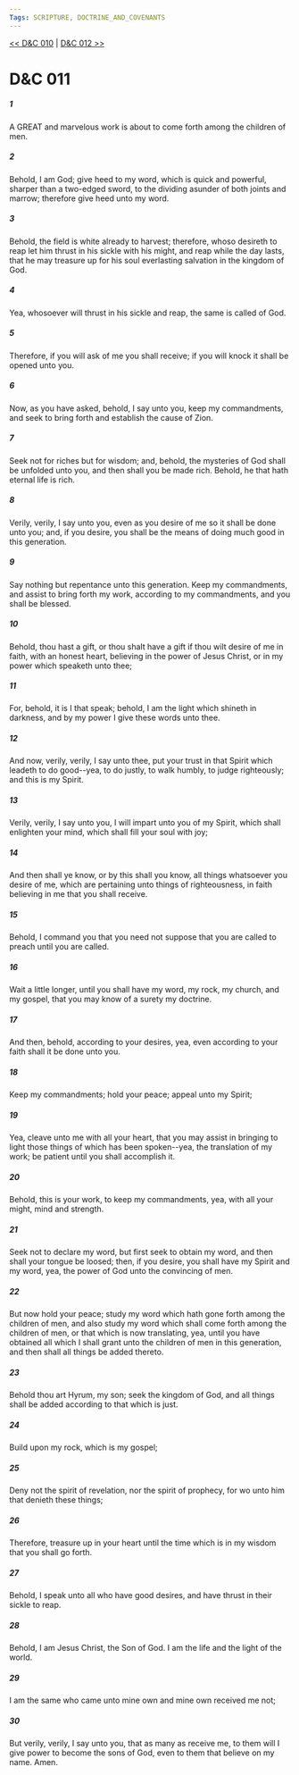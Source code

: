 ```yaml
---
Tags: SCRIPTURE, DOCTRINE_AND_COVENANTS
---
```


[<< D&C 010](DOCTRINE_AND_COVENANTS/D&C_010.md) | [D&C 012 >>](DOCTRINE_AND_COVENANTS/D&C_012.md)

# D&C 011

##### 1

A GREAT and marvelous work is about to come forth among the children of men.

##### 2

Behold, I am God; give heed to my word, which is quick and powerful, sharper than a two-edged sword, to the dividing asunder of both joints and marrow; therefore give heed unto my word.

##### 3

Behold, the field is white already to harvest; therefore, whoso desireth to reap let him thrust in his sickle with his might, and reap while the day lasts, that he may treasure up for his soul everlasting salvation in the kingdom of God.

##### 4

Yea, whosoever will thrust in his sickle and reap, the same is called of God.

##### 5

Therefore, if you will ask of me you shall receive; if you will knock it shall be opened unto you.

##### 6

Now, as you have asked, behold, I say unto you, keep my commandments, and seek to bring forth and establish the cause of Zion.

##### 7

Seek not for riches but for wisdom; and, behold, the mysteries of God shall be unfolded unto you, and then shall you be made rich. Behold, he that hath eternal life is rich.

##### 8

Verily, verily, I say unto you, even as you desire of me so it shall be done unto you; and, if you desire, you shall be the means of doing much good in this generation.

##### 9

Say nothing but repentance unto this generation. Keep my commandments, and assist to bring forth my work, according to my commandments, and you shall be blessed.

##### 10

Behold, thou hast a gift, or thou shalt have a gift if thou wilt desire of me in faith, with an honest heart, believing in the power of Jesus Christ, or in my power which speaketh unto thee;

##### 11

For, behold, it is I that speak; behold, I am the light which shineth in darkness, and by my power I give these words unto thee.

##### 12

And now, verily, verily, I say unto thee, put your trust in that Spirit which leadeth to do good--yea, to do justly, to walk humbly, to judge righteously; and this is my Spirit.

##### 13

Verily, verily, I say unto you, I will impart unto you of my Spirit, which shall enlighten your mind, which shall fill your soul with joy;

##### 14

And then shall ye know, or by this shall you know, all things whatsoever you desire of me, which are pertaining unto things of righteousness, in faith believing in me that you shall receive.

##### 15

Behold, I command you that you need not suppose that you are called to preach until you are called.

##### 16

Wait a little longer, until you shall have my word, my rock, my church, and my gospel, that you may know of a surety my doctrine.

##### 17

And then, behold, according to your desires, yea, even according to your faith shall it be done unto you.

##### 18

Keep my commandments; hold your peace; appeal unto my Spirit;

##### 19

Yea, cleave unto me with all your heart, that you may assist in bringing to light those things of which has been spoken--yea, the translation of my work; be patient until you shall accomplish it.

##### 20

Behold, this is your work, to keep my commandments, yea, with all your might, mind and strength.

##### 21

Seek not to declare my word, but first seek to obtain my word, and then shall your tongue be loosed; then, if you desire, you shall have my Spirit and my word, yea, the power of God unto the convincing of men.

##### 22

But now hold your peace; study my word which hath gone forth among the children of men, and also study my word which shall come forth among the children of men, or that which is now translating, yea, until you have obtained all which I shall grant unto the children of men in this generation, and then shall all things be added thereto.

##### 23

Behold thou art Hyrum, my son; seek the kingdom of God, and all things shall be added according to that which is just.

##### 24

Build upon my rock, which is my gospel;

##### 25

Deny not the spirit of revelation, nor the spirit of prophecy, for wo unto him that denieth these things;

##### 26

Therefore, treasure up in your heart until the time which is in my wisdom that you shall go forth.

##### 27

Behold, I speak unto all who have good desires, and have thrust in their sickle to reap.

##### 28

Behold, I am Jesus Christ, the Son of God. I am the life and the light of the world.

##### 29

I am the same who came unto mine own and mine own received me not;

##### 30

But verily, verily, I say unto you, that as many as receive me, to them will I give power to become the sons of God, even to them that believe on my name. Amen.
